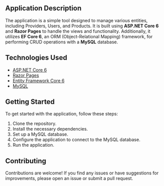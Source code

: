 ## Application Description

The application is a simple tool designed to manage various entities, including Providers, Users, and Products. It is built using **ASP.NET Core 6** and **Razor Pages** to handle the views and functionality. Additionally, it utilizes **EF Core 6**, an ORM (Object-Relational Mapping) framework, for performing CRUD operations with a **MySQL** database.

## Technologies Used

- <a href="https://learn.microsoft.com/en-gb/aspnet/core/introduction-to-aspnet-core?view=aspnetcore-6.0">ASP.NET Core 6</a>
- <a href="https://learn.microsoft.com/en-gb/aspnet/core/razor-pages/?view=aspnetcore-6.0&tabs=visual-studio">Razor Pages</a>
- <a href="https://learn.microsoft.com/ru-ru/ef/core/">Entity Framework Core 6</a>
- <a href="https://dev.mysql.com/downloads/installer/">MySQL</a>

## Getting Started

To get started with the application, follow these steps:

1. Clone the repository.
2. Install the necessary dependencies.
3. Set up a MySQL database.
4. Configure the application to connect to the MySQL database.
5. Run the application.

## Contributing

Contributions are welcome! If you find any issues or have suggestions for improvements, please open an issue or submit a pull request.

